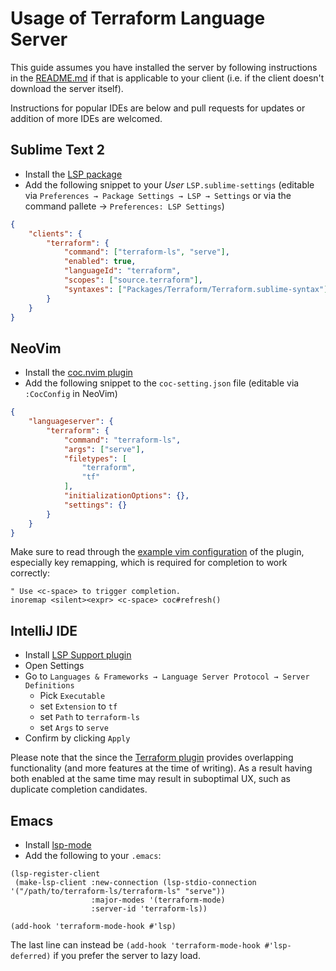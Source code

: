 # Usage of Terraform Language Server

This guide assumes you have installed the server by following instructions
in the [README.md](../README.md) if that is applicable to your client
(i.e. if the client doesn't download the server itself).

Instructions for popular IDEs are below and pull requests
for updates or addition of more IDEs are welcomed.

## Sublime Text 2

 - Install the [LSP package](https://github.com/sublimelsp/LSP#installation)
 - Add the following snippet to your _User_ `LSP.sublime-settings` (editable via `Preferences → Package Settings → LSP → Settings` or via the command pallete → `Preferences: LSP Settings`)

```json
{
	"clients": {
		"terraform": {
			"command": ["terraform-ls", "serve"],
			"enabled": true,
			"languageId": "terraform",
			"scopes": ["source.terraform"],
			"syntaxes": ["Packages/Terraform/Terraform.sublime-syntax"]
		}
	}
}
```

## NeoVim

 - Install the [coc.nvim plugin](https://github.com/neoclide/coc.nvim)
 - Add the following snippet to the `coc-setting.json` file (editable via `:CocConfig` in NeoVim)

```json
{
	"languageserver": {
		"terraform": {
			"command": "terraform-ls",
			"args": ["serve"],
			"filetypes": [
				"terraform",
				"tf"
			],
			"initializationOptions": {},
			"settings": {}
		}
	}
}
```

Make sure to read through the [example vim configuration](https://github.com/neoclide/coc.nvim#example-vim-configuration) of the plugin, especially key remapping, which is required for completion to work correctly:

```vim
" Use <c-space> to trigger completion.
inoremap <silent><expr> <c-space> coc#refresh()
```

## IntelliJ IDE

 - Install [LSP Support plugin](https://plugins.jetbrains.com/plugin/10209-lsp-support)
 - Open Settings
 - Go to `Languages & Frameworks → Language Server Protocol → Server Definitions`
   - Pick `Executable`
   - set `Extension` to `tf`
   - set `Path` to `terraform-ls`
   - set `Args` to `serve`
 - Confirm by clicking `Apply`

Please note that the since the [Terraform plugin](https://plugins.jetbrains.com/plugin/7808-hashicorp-terraform--hcl-language-support)
provides overlapping functionality (and more features at the time of writing).
As a result having both enabled at the same time may result in suboptimal UX,
such as duplicate completion candidates.

## Emacs

 - Install [lsp-mode](https://github.com/emacs-lsp/lsp-mode)
 - Add the following to your `.emacs`:

```
(lsp-register-client
 (make-lsp-client :new-connection (lsp-stdio-connection '("/path/to/terraform-ls/terraform-ls" "serve"))
                  :major-modes '(terraform-mode)
                  :server-id 'terraform-ls))

(add-hook 'terraform-mode-hook #'lsp)
```

The last line can instead be `(add-hook 'terraform-mode-hook #'lsp-deferred)` if you prefer the server to lazy load.
